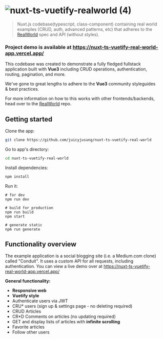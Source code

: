 # ![nuxt-ts-vuetify-realworld (4)](https://user-images.githubusercontent.com/46892438/109449222-39945f80-7a8b-11eb-8c27-5927f8a58e5a.png)

> Nuxt.js codebase(typescript, class-component) containing real world examples (CRUD, auth, advanced patterns, etc) that adheres to the [RealWorld](https://github.com/gothinkster/realworld) spec and API (without styles).

### Project demo is available at https://nuxt-ts-vuetify-real-world-app.vercel.app/

This codebase was created to demonstrate a fully fledged fullstack application built with **Vue3** including CRUD operations, authentication, routing, pagination, and more.

We've gone to great lengths to adhere to the **Vue3** community styleguides & best practices.

For more information on how to this works with other frontends/backends, head over to the [RealWorld](https://github.com/gothinkster/realworld) repo.

## Getting started

Clone the app:

```bash
git clone https://github.com/juicyjusung/nuxt-ts-vuetify-real-world
```

Go to app's directory:
```bash
cd nuxt-ts-vuetify-real-world
```

Install dependencies:
``` bash
npm install
```

Run it:
```
# for dev
npm run dev

# build for production
npm run build
npm start

# generate static
npm run generate

```

## Functionality overview
The example application is a social blogging site (i.e. a Medium.com clone) called "Conduit". It uses a custom API for all requests, including authentication. You can view a live demo over at https://nuxt-ts-vuetify-real-world-app.vercel.app/

**General functionality:**

- **Responsive web**
- **Vuetify style**
- Authenticate users via JWT
- CRU* users (sign up & settings page - no deleting required)
- CRUD Articles
- CR*D Comments on articles (no updating required)
- GET and display lists of articles with **infinite scrolling**
- Favorite articles
- Follow other users
